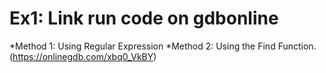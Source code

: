 # Ex1: Link run code on gdbonline
 *Method 1: Using Regular Expression
 *Method 2: Using the Find Function. (https://onlinegdb.com/xbq0_VkBY)
